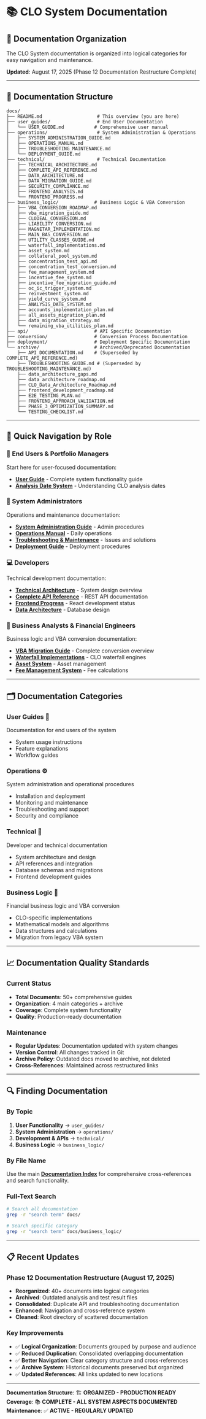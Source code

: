 # 📚 CLO System Documentation

## 🎯 **Documentation Organization**

The CLO System documentation is organized into logical categories for easy navigation and maintenance.

**Updated**: August 17, 2025 (Phase 12 Documentation Restructure Complete)

---

## 📂 **Documentation Structure**

```
docs/
├── README.md                    # This overview (you are here)
├── user_guides/                 # End User Documentation
│   └── USER_GUIDE.md           # Comprehensive user manual
├── operations/                  # System Administration & Operations
│   ├── SYSTEM_ADMINISTRATION_GUIDE.md
│   ├── OPERATIONS_MANUAL.md
│   ├── TROUBLESHOOTING_MAINTENANCE.md
│   └── DEPLOYMENT_GUIDE.md
├── technical/                   # Technical Documentation
│   ├── TECHNICAL_ARCHITECTURE.md
│   ├── COMPLETE_API_REFERENCE.md
│   ├── DATA_ARCHITECTURE.md
│   ├── DATA_MIGRATION_GUIDE.md
│   ├── SECURITY_COMPLIANCE.md
│   ├── FRONTEND_ANALYSIS.md
│   └── FRONTEND_PROGRESS.md
├── business_logic/             # Business Logic & VBA Conversion
│   ├── VBA_CONVERSION_ROADMAP.md
│   ├── vba_migration_guide.md
│   ├── CLODEAL_CONVERSION.md
│   ├── LIABILITY_CONVERSION.md
│   ├── MAGNETAR_IMPLEMENTATION.md
│   ├── MAIN_BAS_CONVERSION.md
│   ├── UTILITY_CLASSES_GUIDE.md
│   ├── waterfall_implementations.md
│   ├── asset_system.md
│   ├── collateral_pool_system.md
│   ├── concentration_test_api.md
│   ├── concentration_test_conversion.md
│   ├── fee_management_system.md
│   ├── incentive_fee_system.md
│   ├── incentive_fee_migration_guide.md
│   ├── oc_ic_trigger_system.md
│   ├── reinvestment_system.md
│   ├── yield_curve_system.md
│   ├── ANALYSIS_DATE_SYSTEM.md
│   ├── accounts_implementation_plan.md
│   ├── all_assets_migration_plan.md
│   ├── data_migration_strategy.md
│   └── remaining_vba_utilities_plan.md
├── api/                        # API Specific Documentation
├── conversion/                 # Conversion Process Documentation
├── deployment/                 # Deployment Specific Documentation
└── archive/                    # Archived/Deprecated Documentation
    ├── API_DOCUMENTATION.md    # (Superseded by COMPLETE_API_REFERENCE.md)
    ├── TROUBLESHOOTING_GUIDE.md # (Superseded by TROUBLESHOOTING_MAINTENANCE.md)
    ├── data_architecture_gaps.md
    ├── data_architecture_roadmap.md
    ├── CLO_Data_Architecture_Roadmap.md
    ├── frontend_development_roadmap.md
    ├── E2E_TESTING_PLAN.md
    ├── FRONTEND_APPROACH_VALIDATION.md
    ├── PHASE_3_OPTIMIZATION_SUMMARY.md
    └── TESTING_CHECKLIST.md
```

---

## 🎯 **Quick Navigation by Role**

### **👤 End Users & Portfolio Managers**
Start here for user-focused documentation:
- **[User Guide](user_guides/USER_GUIDE.md)** - Complete system functionality guide
- **[Analysis Date System](business_logic/ANALYSIS_DATE_SYSTEM.md)** - Understanding CLO analysis dates

### **🔧 System Administrators**
Operations and maintenance documentation:
- **[System Administration Guide](operations/SYSTEM_ADMINISTRATION_GUIDE.md)** - Admin procedures
- **[Operations Manual](operations/OPERATIONS_MANUAL.md)** - Daily operations
- **[Troubleshooting & Maintenance](operations/TROUBLESHOOTING_MAINTENANCE.md)** - Issues and solutions
- **[Deployment Guide](operations/DEPLOYMENT_GUIDE.md)** - Deployment procedures

### **💻 Developers**
Technical development documentation:
- **[Technical Architecture](technical/TECHNICAL_ARCHITECTURE.md)** - System design overview
- **[Complete API Reference](technical/COMPLETE_API_REFERENCE.md)** - REST API documentation
- **[Frontend Progress](technical/FRONTEND_PROGRESS.md)** - React development status
- **[Data Architecture](technical/DATA_ARCHITECTURE.md)** - Database design

### **🏦 Business Analysts & Financial Engineers**
Business logic and VBA conversion documentation:
- **[VBA Migration Guide](business_logic/vba_migration_guide.md)** - Complete conversion overview
- **[Waterfall Implementations](business_logic/waterfall_implementations.md)** - CLO waterfall engines
- **[Asset System](business_logic/asset_system.md)** - Asset management
- **[Fee Management System](business_logic/fee_management_system.md)** - Fee calculations

---

## 🗂️ **Documentation Categories**

### **User Guides** 📖
Documentation for end users of the system
- System usage instructions
- Feature explanations
- Workflow guides

### **Operations** ⚙️
System administration and operational procedures
- Installation and deployment
- Monitoring and maintenance
- Troubleshooting and support
- Security and compliance

### **Technical** 🔧
Developer and technical documentation
- System architecture and design
- API references and integration
- Database schemas and migrations
- Frontend development guides

### **Business Logic** 💼
Financial business logic and VBA conversion
- CLO-specific implementations
- Mathematical models and algorithms
- Data structures and calculations
- Migration from legacy VBA system

---

## 📈 **Documentation Quality Standards**

### **Current Status**
- **Total Documents**: 50+ comprehensive guides
- **Organization**: 4 main categories + archive
- **Coverage**: Complete system functionality
- **Quality**: Production-ready documentation

### **Maintenance**
- **Regular Updates**: Documentation updated with system changes
- **Version Control**: All changes tracked in Git
- **Archive Policy**: Outdated docs moved to archive, not deleted
- **Cross-References**: Maintained across restructured links

---

## 🔍 **Finding Documentation**

### **By Topic**
1. **User Functionality** → `user_guides/`
2. **System Administration** → `operations/`
3. **Development & APIs** → `technical/`
4. **Business Logic** → `business_logic/`

### **By File Name**
Use the main **[Documentation Index](../DOCUMENTATION_INDEX.md)** for comprehensive cross-references and search functionality.

### **Full-Text Search**
```bash
# Search all documentation
grep -r "search term" docs/

# Search specific category
grep -r "search term" docs/business_logic/
```

---

## 📋 **Recent Updates**

### **Phase 12 Documentation Restructure (August 17, 2025)**
- **Reorganized**: 40+ documents into logical categories
- **Archived**: Outdated analysis and test result files
- **Consolidated**: Duplicate API and troubleshooting documentation
- **Enhanced**: Navigation and cross-reference system
- **Cleaned**: Root directory of scattered documentation

### **Key Improvements**
- ✅ **Logical Organization**: Documents grouped by purpose and audience
- ✅ **Reduced Duplication**: Consolidated overlapping documentation
- ✅ **Better Navigation**: Clear category structure and cross-references
- ✅ **Archive System**: Historical documents preserved but organized
- ✅ **Updated References**: All links updated to new locations

---

**Documentation Structure**: 🏗️ **ORGANIZED - PRODUCTION READY**  
**Coverage**: 📚 **COMPLETE - ALL SYSTEM ASPECTS DOCUMENTED**  
**Maintenance**: ✅ **ACTIVE - REGULARLY UPDATED**